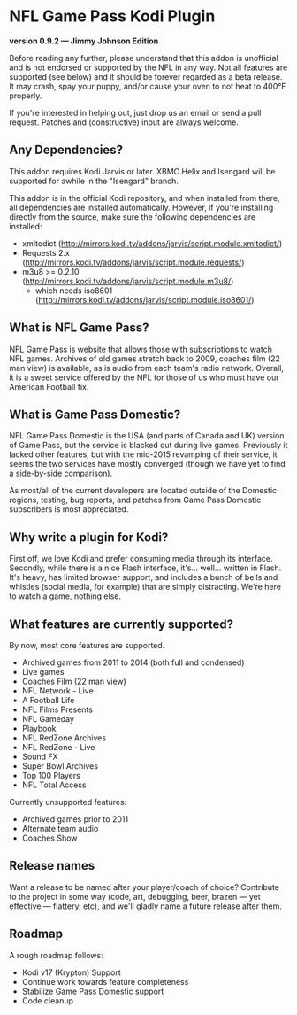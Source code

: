 # NFL Game Pass Kodi Plugin #
**version 0.9.2 — Jimmy Johnson Edition**

Before reading any further, please understand that this addon is unofficial and
is not endorsed or supported by the NFL in any way. Not all features are
supported (see below) and it should be forever regarded as a beta release. It
may crash, spay your puppy, and/or cause your oven to not heat to 400°F
properly.

If you're interested in helping out, just drop us an email or send a pull
request. Patches and (constructive) input are always welcome.

## Any Dependencies? ##

This addon requires Kodi Jarvis or later. XBMC Helix and Isengard will be
supported for awhile in the "Isengard" branch.

This addon is in the official Kodi repository, and when installed from there,
all dependencies are installed automatically. However, if you're installing
directly from the source, make sure the following dependencies are installed:
 * xmltodict (http://mirrors.kodi.tv/addons/jarvis/script.module.xmltodict/)
 * Requests 2.x (http://mirrors.kodi.tv/addons/jarvis/script.module.requests/)
 * m3u8 >= 0.2.10 (http://mirrors.kodi.tv/addons/jarvis/script.module.m3u8/)
   * which needs iso8601 (http://mirrors.kodi.tv/addons/jarvis/script.module.iso8601/)

## What is NFL Game Pass? ##

NFL Game Pass is website that allows those with subscriptions to watch NFL
games. Archives of old games stretch back to 2009, coaches film (22 man view) is
available, as is audio from each team's radio network. Overall, it is a sweet
service offered by the NFL for those of us who must have our American Football
fix.

## What is Game Pass Domestic? ##

NFL Game Pass Domestic is the USA (and parts of Canada and UK) version of Game
Pass, but the service is blacked out during live games. Previously it lacked
other features, but with the mid-2015 revamping of their service, it seems the
two services have mostly converged (though we have yet to find a side-by-side
comparison).

As most/all of the current developers are located outside of the Domestic
regions, testing, bug reports, and patches from Game Pass Domestic subscribers
is most appreciated.

## Why write a plugin for Kodi? ##

First off, we love Kodi and prefer consuming media through its interface.
Secondly, while there is a nice Flash interface, it's... well... written in
Flash. It's heavy, has limited browser support, and includes a bunch of bells
and whistles (social media, for example) that are simply distracting. We're here
to watch a game, nothing else.

## What features are currently supported? ##

By now, most core features are supported.

 * Archived games from 2011 to 2014 (both full and condensed)
 * Live games
 * Coaches Film (22 man view)
 * NFL Network - Live
 * A Football Life
 * NFL Films Presents
 * NFL Gameday
 * Playbook
 * NFL RedZone Archives
 * NFL RedZone - Live
 * Sound FX
 * Super Bowl Archives
 * Top 100 Players
 * NFL Total Access

Currently unsupported features:
 * Archived games prior to 2011
 * Alternate team audio
 * Coaches Show

## Release names ##

Want a release to be named after your player/coach of choice? Contribute to the
project in some way (code, art, debugging, beer, brazen — yet effective —
flattery, etc), and we'll gladly name a future release after them.

## Roadmap ##

A rough roadmap follows:

* Kodi v17 (Krypton) Support
* Continue work towards feature completeness
* Stabilize Game Pass Domestic support
* Code cleanup
